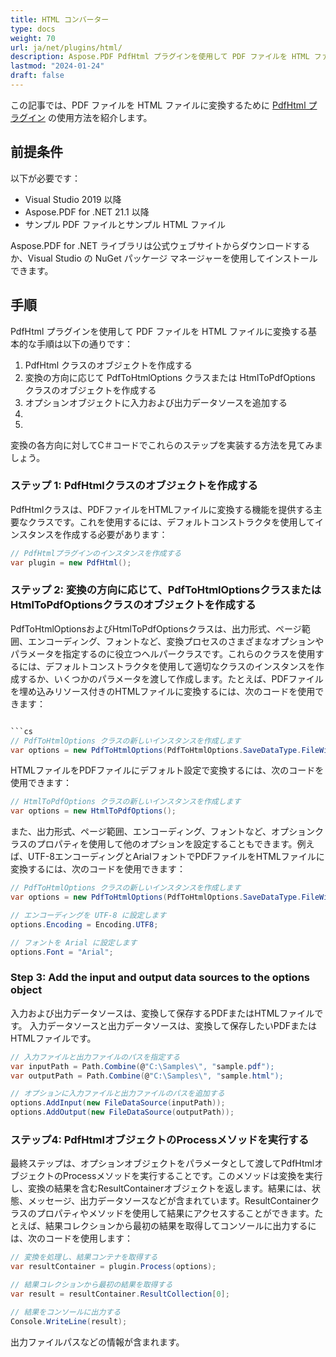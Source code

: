 ```yaml
---
title: HTML コンバーター
type: docs
weight: 70
url: ja/net/plugins/html/
description: Aspose.PDF PdfHtml プラグインを使用して PDF ファイルを HTML ファイルに変換する方法
lastmod: "2024-01-24"
draft: false
---
```


この記事では、PDF ファイルを HTML ファイルに変換するために [PdfHtml プラグイン](https://products.aspose.org/pdf/net/html-converter/) の使用方法を紹介します。

## 前提条件

以下が必要です：

* Visual Studio 2019 以降
* Aspose.PDF for .NET 21.1 以降
* サンプル PDF ファイルとサンプル HTML ファイル

Aspose.PDF for .NET ライブラリは公式ウェブサイトからダウンロードするか、Visual Studio の NuGet パッケージ マネージャーを使用してインストールできます。

## 手順

PdfHtml プラグインを使用して PDF ファイルを HTML ファイルに変換する基本的な手順は以下の通りです：

1. PdfHtml クラスのオブジェクトを作成する
2. 変換の方向に応じて PdfToHtmlOptions クラスまたは HtmlToPdfOptions クラスのオブジェクトを作成する
3. オプションオブジェクトに入力および出力データソースを追加する
4.
4.

変換の各方向に対してC＃コードでこれらのステップを実装する方法を見てみましょう。

### ステップ 1: PdfHtmlクラスのオブジェクトを作成する

PdfHtmlクラスは、PDFファイルをHTMLファイルに変換する機能を提供する主要なクラスです。これを使用するには、デフォルトコンストラクタを使用してインスタンスを作成する必要があります：

```cs
// PdfHtmlプラグインのインスタンスを作成する
var plugin = new PdfHtml();
```

### ステップ 2: 変換の方向に応じて、PdfToHtmlOptionsクラスまたはHtmlToPdfOptionsクラスのオブジェクトを作成する

PdfToHtmlOptionsおよびHtmlToPdfOptionsクラスは、出力形式、ページ範囲、エンコーディング、フォントなど、変換プロセスのさまざまなオプションやパラメータを指定するのに役立つヘルパークラスです。これらのクラスを使用するには、デフォルトコンストラクタを使用して適切なクラスのインスタンスを作成するか、いくつかのパラメータを渡して作成します。たとえば、PDFファイルを埋め込みリソース付きのHTMLファイルに変換するには、次のコードを使用できます：

```cs

```cs
// PdfToHtmlOptions クラスの新しいインスタンスを作成します
var options = new PdfToHtmlOptions(PdfToHtmlOptions.SaveDataType.FileWithEmbeddedResources);
```

HTMLファイルをPDFファイルにデフォルト設定で変換するには、次のコードを使用できます：

```cs
// HtmlToPdfOptions クラスの新しいインスタンスを作成します
var options = new HtmlToPdfOptions();
```

また、出力形式、ページ範囲、エンコーディング、フォントなど、オプションクラスのプロパティを使用して他のオプションを設定することもできます。例えば、UTF-8エンコーディングとArialフォントでPDFファイルをHTMLファイルに変換するには、次のコードを使用できます：

```cs
// PdfToHtmlOptions クラスの新しいインスタンスを作成します
var options = new PdfToHtmlOptions(PdfToHtmlOptions.SaveDataType.FileWithEmbeddedResources);

// エンコーディングを UTF-8 に設定します
options.Encoding = Encoding.UTF8;

// フォントを Arial に設定します
options.Font = "Arial";
```

### Step 3: Add the input and output data sources to the options object

入力および出力データソースは、変換して保存するPDFまたはHTMLファイルです。
入力データソースと出力データソースは、変換して保存したいPDFまたはHTMLファイルです。

```cs
// 入力ファイルと出力ファイルのパスを指定する
var inputPath = Path.Combine(@"C:\Samples\", "sample.pdf");
var outputPath = Path.Combine(@"C:\Samples\", "sample.html");

// オプションに入力ファイルと出力ファイルのパスを追加する
options.AddInput(new FileDataSource(inputPath));
options.AddOutput(new FileDataSource(outputPath));
```

### ステップ4: PdfHtmlオブジェクトのProcessメソッドを実行する

最終ステップは、オプションオブジェクトをパラメータとして渡してPdfHtmlオブジェクトのProcessメソッドを実行することです。このメソッドは変換を実行し、変換の結果を含むResultContainerオブジェクトを返します。結果には、状態、メッセージ、出力データソースなどが含まれています。ResultContainerクラスのプロパティやメソッドを使用して結果にアクセスすることができます。たとえば、結果コレクションから最初の結果を取得してコンソールに出力するには、次のコードを使用します：

```cs
// 変換を処理し、結果コンテナを取得する
var resultContainer = plugin.Process(options);

// 結果コレクションから最初の結果を取得する
var result = resultContainer.ResultCollection[0];

// 結果をコンソールに出力する
Console.WriteLine(result);
```
出力ファイルパスなどの情報が含まれます。
